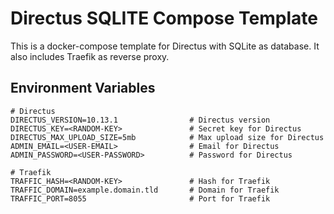 # Directus SQLITE Compose Template
This is a docker-compose template for Directus with SQLite as database. It also includes Traefik as reverse proxy.

## Environment Variables
```env
# Directus
DIRECTUS_VERSION=10.13.1                # Directus version
DIRECTUS_KEY=<RANDOM-KEY>               # Secret key for Directus
DIRECTUS_MAX_UPLOAD_SIZE=5mb            # Max upload size for Directus
ADMIN_EMAIL=<USER-EMAIL>                # Email for Directus
ADMIN_PASSWORD=<USER-PASSWORD>          # Password for Directus

# Traefik
TRAFFIC_HASH=<RANDOM-KEY>               # Hash for Traefik
TRAFFIC_DOMAIN=example.domain.tld       # Domain for Traefik
TRAFFIC_PORT=8055                       # Port for Traefik
```



